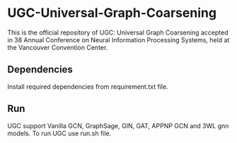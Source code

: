 # UGC-Universal-Graph-Coarsening
This is the official repository of UGC: Universal Graph Coarsening accepted in 38 Annual Conference on Neural Information Processing Systems, held at the Vancouver Convention Center.


## Dependencies
Install required dependencies from requirement.txt file.

## Run
UGC support Vanilla GCN, GraphSage, GIN, GAT, APPNP GCN and 3WL gnn models. To run UGC use run.sh file.
